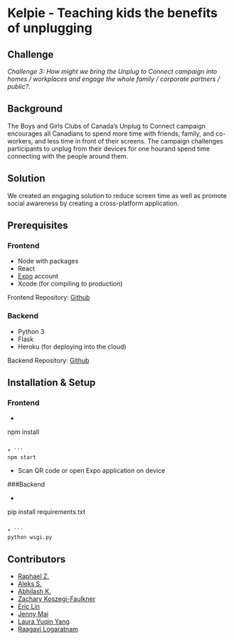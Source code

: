 # Kelpie - Teaching kids the benefits of unplugging

## Challenge

*Challenge 3: How might we bring the Unplug to Connect campaign into homes / workplaces and engage the whole family / corporate partners / public?.*

## Background  

The Boys and Girls Clubs of Canada’s Unplug to Connect campaign encourages all Canadians to spend more time with friends, family, and co-workers, and less time in front of their screens. The campaign challenges participants to unplug from their devices for one hourand spend time connecting with the people around them.

## Solution

We created an engaging solution to reduce screen time as well as promote social awareness by creating a cross-platform application.

## Prerequisites

### Frontend
* Node with packages
* React
* [Expo](https://expo.io) account
* Xcode (for compiling to production)

Frontend Repository: [Github](https://github.com/apravink/kelpie)

### Backend
- Python 3
- Flask
- Heroku (for deploying into the cloud)

Backend Repository: [Github](https://github.com/blurges/giftthecode2018)

## Installation & Setup

### Frontend

* ```
npm install
```

* ```
npm start
```

* Scan QR code or open Expo application on device

###Backend

* ```
pip install requirements.txt
```

* ```
python wsgi.py
```

## Contributors
- [Raphael Z.](https://github.com/raphaelz)
- [Aleks S.](https://www.linkedin.com/in/aleksander-sobieraj/)
- [Abhilash K.](https://github.com/apravink)
- [Zachary Koszegi-Faulkner](https://www.facebook.com/Zachary.KF)
- [Eric Lin](https://www.linkedin.com/in/ericchlin/)
- [Jenny Mai](https://www.linkedin.com/in/jenny-mai-a38727158/)
- [Laura Yuqin Yang](https://www.linkedin.com/in/laurayyang/)
- [Raagavi Logaratnam](https://instagram.com/raagavi_logaratnam)